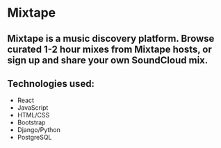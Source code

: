 # Mixtape 

## Mixtape is a music discovery platform. Browse curated 1-2 hour mixes from Mixtape hosts, or sign up and share your own SoundCloud mix.

## Technologies used:
* React
* JavaScript
* HTML/CSS
* Bootstrap
* Django/Python
* PostgreSQL
